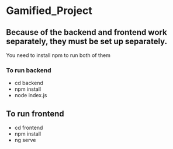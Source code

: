 # Gamified_Project

## Because of the backend and frontend work separately, they must be set up separately.
You need to install npm to run both of them

### To run backend
* cd backend
* npm install
* node index.js

## To run frontend
* cd frontend
* npm install
* ng serve
